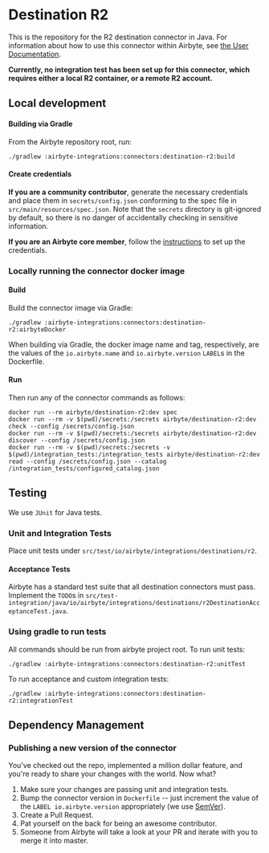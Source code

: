 # Destination R2

This is the repository for the R2 destination connector in Java.
For information about how to use this connector within Airbyte, see [the User Documentation](https://docs.airbyte.com/integrations/destinations/r2).

**Currently, no integration test has been set up for this connector, which requires either a local R2 container, or a remote R2 account.**

## Local development

#### Building via Gradle
From the Airbyte repository root, run:
```
./gradlew :airbyte-integrations:connectors:destination-r2:build
```

#### Create credentials
**If you are a community contributor**, generate the necessary credentials and place them in `secrets/config.json` conforming to the spec file in `src/main/resources/spec.json`.
Note that the `secrets` directory is git-ignored by default, so there is no danger of accidentally checking in sensitive information.

**If you are an Airbyte core member**, follow the [instructions](https://docs.airbyte.com/connector-development#using-credentials-in-ci) to set up the credentials.

### Locally running the connector docker image

#### Build
Build the connector image via Gradle:
```
./gradlew :airbyte-integrations:connectors:destination-r2:airbyteDocker
```
When building via Gradle, the docker image name and tag, respectively, are the values of the `io.airbyte.name` and `io.airbyte.version` `LABEL`s in
the Dockerfile.

#### Run
Then run any of the connector commands as follows:
```
docker run --rm airbyte/destination-r2:dev spec
docker run --rm -v $(pwd)/secrets:/secrets airbyte/destination-r2:dev check --config /secrets/config.json
docker run --rm -v $(pwd)/secrets:/secrets airbyte/destination-r2:dev discover --config /secrets/config.json
docker run --rm -v $(pwd)/secrets:/secrets -v $(pwd)/integration_tests:/integration_tests airbyte/destination-r2:dev read --config /secrets/config.json --catalog /integration_tests/configured_catalog.json
```

## Testing
We use `JUnit` for Java tests.

### Unit and Integration Tests
Place unit tests under `src/test/io/airbyte/integrations/destinations/r2`.

#### Acceptance Tests
Airbyte has a standard test suite that all destination connectors must pass. Implement the `TODO`s in
`src/test-integration/java/io/airbyte/integrations/destinations/r2DestinationAcceptanceTest.java`.

### Using gradle to run tests
All commands should be run from airbyte project root.
To run unit tests:
```
./gradlew :airbyte-integrations:connectors:destination-r2:unitTest
```
To run acceptance and custom integration tests:
```
./gradlew :airbyte-integrations:connectors:destination-r2:integrationTest
```

## Dependency Management

### Publishing a new version of the connector
You've checked out the repo, implemented a million dollar feature, and you're ready to share your changes with the world. Now what?
1. Make sure your changes are passing unit and integration tests.
1. Bump the connector version in `Dockerfile` -- just increment the value of the `LABEL io.airbyte.version` appropriately (we use [SemVer](https://semver.org/)).
1. Create a Pull Request.
1. Pat yourself on the back for being an awesome contributor.
1. Someone from Airbyte will take a look at your PR and iterate with you to merge it into master.

